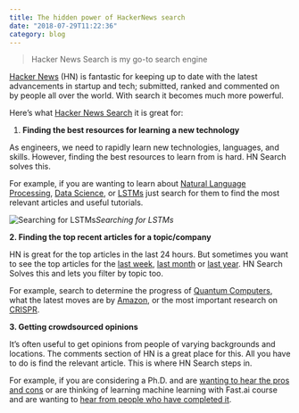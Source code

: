 ```yaml
---
title: The hidden power of HackerNews search
date: "2018-07-29T11:22:36"
category: blog
---
```


> Hacker News Search is my go-to search engine

[Hacker News](https://news.ycombinator.com/) (HN) is fantastic for keeping up to date with the latest advancements in startup and tech; submitted, ranked and commented on by people all over the world. With search it becomes much more powerful.

Here’s what [Hacker News Search](https://hn.algolia.com/?query=&sort=byPopularity&prefix&page=0&dateRange=all&type=story) it is great for:

1. **Finding the best resources for learning a new technology**

As engineers, we need to rapidly learn new technologies, languages, and skills. However, finding the best resources to learn from is hard. HN Search solves this.

For example, if you are wanting to learn about [Natural Language Processing](https://hn.algolia.com/?query=natural%20language%20processing&sort=byPopularity&prefix&page=0&dateRange=all&type=all), [Data Science](https://hn.algolia.com/?query=data%20science&sort=byPopularity&prefix&page=0&dateRange=all&type=all), or [LSTMs](https://hn.algolia.com/?query=lstm&sort=byPopularity&prefix&page=0&dateRange=all&type=all) just search for them to find the most relevant articles and useful tutorials.

![Searching for LSTMs](https://cdn-images-1.medium.com/max/4676/1*tVnkEJsEy457QZjnSh53VA.png)*Searching for LSTMs*

**2. Finding the top recent articles for a topic/company**

HN is great for the top articles in the last 24 hours. But sometimes you want to see the top articles for the [last week](https://hn.algolia.com/?query=&sort=byPopularity&prefix&page=0&dateRange=pastWeek&type=story), [last month](https://hn.algolia.com/?query=&sort=byPopularity&prefix&page=0&dateRange=pastMonth&type=story) or [last year](https://hn.algolia.com/?query=&sort=byPopularity&prefix&page=0&dateRange=pastYear&type=story). HN Search Solves this and lets you filter by topic too.

For example, search to determine the progress of [Quantum Computers](https://hn.algolia.com/?query=quantum%20computers&sort=byPopularity&prefix&page=0&dateRange=pastYear&type=all), what the latest moves are by [Amazon](https://hn.algolia.com/?query=amazon&sort=byPopularity&prefix&page=0&dateRange=pastYear&type=all), or the most important research on [CRISPR](https://hn.algolia.com/?query=crispr&sort=byPopularity&prefix&page=0&dateRange=pastYear&type=all).

**3. Getting crowdsourced opinions**

It’s often useful to get opinions from people of varying backgrounds and locations. The comments section of HN is a great place for this. All you have to do is find the relevant article. This is where HN Search steps in.

For example, if you are considering a Ph.D. and are [wanting to hear the pros and cons](https://hn.algolia.com/?query=phd&sort=byPopularity&prefix&page=0&dateRange=all&type=all) or are thinking of learning machine learning with Fast.ai course and are wanting to [hear from people who have completed it](https://hn.algolia.com/?query=fast.ai&sort=byPopularity&prefix&page=0&dateRange=all&type=all).

